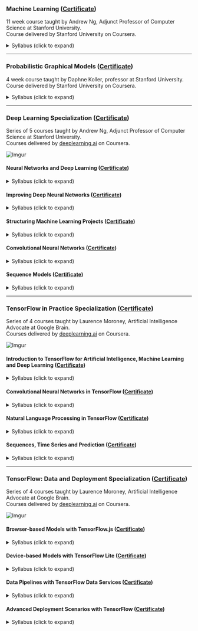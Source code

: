 ### Machine Learning ([Certificate](https://www.coursera.org/account/accomplishments/records/XR9R5E8938SH))
11 week course taught by Andrew Ng, Adjunct Professor of Computer Science at Stanford University.<br/>
Course delivered by Stanford University on Coursera.
<details>
  <summary>Syllabus (click to expand)</summary>
  
> Linear Regression<br/>
> Logistic Regression<br/>
> Regularization<br/>
> Neural Networks: Representation<br/>
> Neural Networks: Learning<br/>
> Advice for Applying Machine Learning<br/>
> Machine Learning System Design<br/>
> Support Vector Machines<br/>
> Unsupervised Learning<br/>
> Dimensionality Reduction<br/>
> Anomaly Detection<br/>
> Recommender Systems<br/>
> Large Scale Machine Learning<br/>
> Application Example: Photo OCR
</details>

----

### Probabilistic Graphical Models ([Certificate](https://www.coursera.org/account/accomplishments/records/TUDYP274U5RL))
4 week course taught by Daphne Koller, professor at Stanford University.<br/>
Course delivered by Stanford University on Coursera.
<details>
  <summary>Syllabus (click to expand)</summary>
  
> Bayesian Network (Directed Models)<br/>
> Template Models for Bayesian Networks<br/>
> Structured CPDs for Bayesian Networks<br/>
> Markov Networks (Undirected Models)<br/>
> Decision Making<br/>
> Knowledge Engineering<br/>
</details>

----

### Deep Learning Specialization ([Certificate](https://www.coursera.org/account/accomplishments/specialization/4CSXVLRLUE37))
Series of 5 courses taught by Andrew Ng, Adjunct Professor of Computer Science at Stanford University.<br/>
Courses delivered by [deeplearning.ai](https://www.deeplearning.ai/) on Coursera.

![Imgur](https://i.imgur.com/d9k9NWR.png)

#### Neural Networks and Deep Learning ([Certificate](https://www.coursera.org/account/accomplishments/records/ZNYJ6QDPHHGH))
<details>
  <summary>Syllabus (click to expand)</summary>

  > Introduction to Deep Learning<br/>
  > Neural Networks Basics<br/>
  > Shallow Neural Networks<br/>
  > Deep Neural Networks<br/>
</details>


#### Improving Deep Neural Networks ([Certificate](https://www.coursera.org/account/accomplishments/records/2YQ46U3FUWUH))
<details>
  <summary>Syllabus (click to expand)</summary>

  > Practical aspects of Deep Learning<br/>
  > Optimization algorithms<br/>
  > Hyperparameter tuning<br/>
  > Batch Normalization<br/>
  > Programming Frameworks<br/>
  > TensorFlow<br/>
</details>


#### Structuring Machine Learning Projects ([Certificate](https://www.coursera.org/account/accomplishments/records/RTMPZVBQR6CG))
<details>
  <summary>Syllabus (click to expand)</summary>

  > Error diagnostics<br/>
  > Promising directions for error reduction<br/>
  > Mismatched Training/Test sets<br/>
  > Comparing/surpassing human-level performance<br/>
  > End-to-end learning<br/>
  > Transfer learning<br/>
  > Multi-task learning<br/>
</details>


#### Convolutional Neural Networks ([Certificate](https://www.coursera.org/account/accomplishments/records/SDHKR597SU7P))
<details>
  <summary>Syllabus (click to expand)</summary>

  > Foundations of Convolutional Neural Networks<br/>
  > Deep convolutional models<br/>
  > Residual Networks<br/>
  > Detection algorithms<br/>
  > Car detection with YOLO<br/>
  > Art generation with Neural Style Transfer<br/>
  > Face Recognition<br/>
</details>


#### Sequence Models ([Certificate](https://www.coursera.org/account/accomplishments/records/VDKX46G2DMUC))
<details>
  <summary>Syllabus (click to expand)</summary>

  > Recurrent Neural Networks<br/>
  > Character-Level Language Modeling<br/>
  > Long Short-Term Memory<br/>
  > Natural Language Processing<br/>
  > Word Embeddings<br/>
  > Attention mechanism<br/>
  > Neural Machine Translation<br/>
  > Trigger word detection<br/>
</details>

----

### TensorFlow in Practice Specialization ([Certificate](https://www.coursera.org/account/accomplishments/specialization/QJW2CW9UE3ZV))
Series of 4 courses taught by Laurence Moroney, Artificial Intelligence Advocate at Google Brain.<br/>
Courses delivered by [deeplearning.ai](https://www.deeplearning.ai/) on Coursera.

![Imgur](https://i.imgur.com/n3DsXXq.png)

#### Introduction to TensorFlow for Artificial Intelligence, Machine Learning and Deep Learning ([Certificate](https://www.coursera.org/account/accomplishments/records/WPHBTEM7K6GJ))
<details>
  <summary>Syllabus (click to expand)</summary>

  > TensorFlow, Python and Google Colaboratory<br/>
  > Computer Vision in TensorFlow<br/>
  > Enhancing Vision with CNNs<br/>
  > Real-world image classification<br/>
</details>


#### Convolutional Neural Networks in TensorFlow ([Certificate](https://www.coursera.org/account/accomplishments/records/RAH9U8E6D3VN))
<details>
  <summary>Syllabus (click to expand)</summary>

  > Exploring larger datasets<br/>
  > Image augmentation<br/>
  > Transfer Learning<br/>
  > Multiclass classification<br/>
</details>


#### Natural Language Processing in TensorFlow ([Certificate](https://www.coursera.org/account/accomplishments/records/3BLGE95BVB85))
<details>
  <summary>Syllabus (click to expand)</summary>

  > Word based encodings<br/>
  > Subwords text encoding<br/>
  > Tokenization<br/>
  > Word embeddings<br/>
  > Sequence models<br/>
  > LSTMs<br/>
  > Word-based RNN text generation<br/>
  > Character-based RNN text generation<br/>
</details>


#### Sequences, Time Series and Prediction ([Certificate](https://www.coursera.org/account/accomplishments/records/UN53FXRU23MW))
<details>
  <summary>Syllabus (click to expand)</summary>

  > Evaluation metrics<br/>
  > Forecasting<br/>
  > Data synthesis<br/>
  > DNNs for Time Series<br/>
  > RNNs for Time Series<br/>
  > Time Series convolutions<br/>
  > Bi-directional LSTMs<br/>
</details>

----

### TensorFlow: Data and Deployment Specialization ([Certificate](https://www.coursera.org/account/accomplishments/specialization/SECATCHBYREB))
Series of 4 courses taught by Laurence Moroney, Artificial Intelligence Advocate at Google Brain.<br/>
Courses delivered by [deeplearning.ai](https://www.deeplearning.ai/) on Coursera.

![Imgur](https://i.imgur.com/6jG2mK8.png)

#### Browser-based Models with TensorFlow.js ([Certificate](https://www.coursera.org/account/accomplishments/records/V8GTTHX43DV6))
<details>
  <summary>Syllabus (click to expand)</summary>

  > Introduction to TensorFlow.js<br/>
  > Image Classification in the browser<br/>
  > Converting models to TensorFlow.js<br/>
  > Transfer Learning with Pre-Trained Models<br/>
</details>


#### Device-based Models with TensorFlow Lite ([Certificate](https://www.coursera.org/account/accomplishments/records/LWYQVR3NL462))
<details>
  <summary>Syllabus (click to expand)</summary>

  > TensorFlow Lite components & architecture<br/>
  > Persistence, performance and optimizations<br/>
  > Model conversion and Transfer Learning<br/>
  > Building TF models on Andriod<br/>
  > Building TF models on iOS<br/>
  > Building TF models on embedded systems<br/>
</details>


#### Data Pipelines with TensorFlow Data Services ([Certificate](https://www.coursera.org/account/accomplishments/records/4CYH5NVXAGVH))
<details>
  <summary>Syllabus (click to expand)</summary>

  > Introduction to TFDS<br/>
  > Data input pipelines<br/>
  > Feature Column API<br/>
  > Data transformations<br/>
  > Data loading<br/>
  > Parallelism APIs<br/>
  > Publishing datasets<br/>
</details>


#### Advanced Deployment Scenarios with TensorFlow ([Certificate](https://www.coursera.org/account/accomplishments/records/TD49EERU4WQS))
<details>
  <summary>Syllabus (click to expand)</summary>

  > Deployment using TFX<br/>
  > TensorFlow Serving<br/>
  > TensorFlow Hub<br/>
  > Transfer learning using TF Hub<br/>
  > Federated Learning<br/>
</details>
